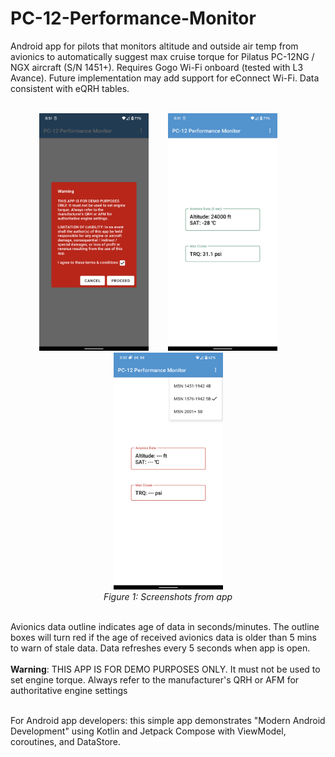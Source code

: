# PC-12-Performance-Monitor

Android app for pilots that monitors altitude and outside air temp from avionics to automatically suggest max cruise torque for Pilatus PC-12NG / NGX aircraft (S/N 1451+).
Requires Gogo Wi-Fi onboard (tested with L3 Avance). Future implementation may add support for eConnect Wi-Fi. Data consistent with eQRH tables.
<br/>
<br/>

<p align="center">
<img src="https://raw.githubusercontent.com/daveyburke/PC-12-Performance-Monitor/main/Screenshot_1.png" alt="" width="175"/>&nbsp;&nbsp;&nbsp;&nbsp;&nbsp;&nbsp;&nbsp;&nbsp;<img src="https://raw.githubusercontent.com/daveyburke/PC-12-Performance-Monitor/main/Screenshot_2.png" alt="" width="175"/>&nbsp;&nbsp;&nbsp;&nbsp;&nbsp;&nbsp;&nbsp;&nbsp;<img src="https://raw.githubusercontent.com/daveyburke/PC-12-Performance-Monitor/main/Screenshot_3.png" alt="" width="175"/>
<br/>
<em>Figure 1: Screenshots from app</em>
</p>

<br/>
Avionics data outline indicates age of data in seconds/minutes. The outline boxes will turn red if the age of received avionics data is older than 5 mins to warn of stale data. Data refreshes every 5 seconds when app is open.
<br/>
<br/>
<b>Warning</b>: THIS APP IS FOR DEMO PURPOSES ONLY. It must not be used to set engine torque. Always refer to the manufacturer's QRH or AFM
for authoritative engine settings
<br/>
<br/>

For Android app developers: this simple app demonstrates "Modern Android Development" using Kotlin and Jetpack Compose with ViewModel, coroutines, and DataStore.


